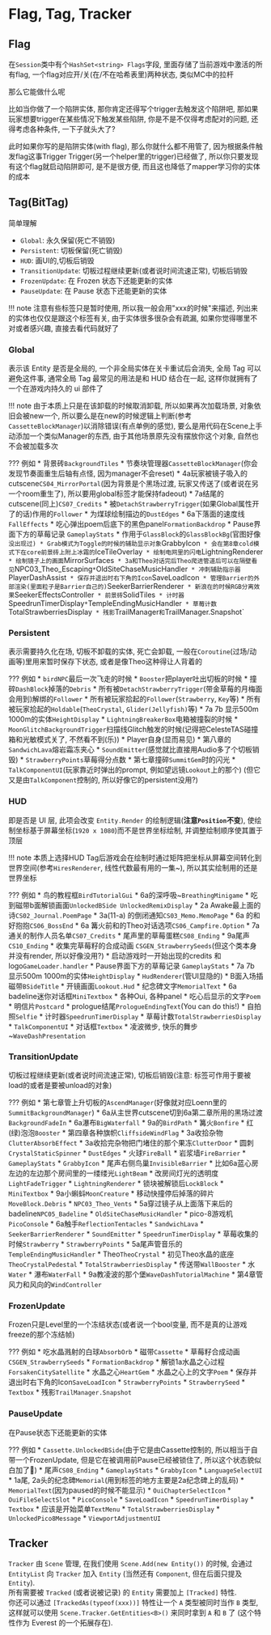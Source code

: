 # Flag, Tag, Tracker

## Flag

在`Session`类中有个`HashSet<string> Flags`字段, 里面存储了当前游戏中激活的所有flag, 一个flag对应开/关(在/不在哈希表里)两种状态, 类似MC中的拉杆

那么它能做什么呢

比如当你做了一个陷阱实体, 那你肯定还得写个trigger去触发这个陷阱吧, 那如果玩家想要trigger在某些情况下触发某些陷阱, 你是不是不仅得考虑配对的问题, 还得考虑各种条件, 一下子就头大了?

此时如果你写的是陷阱实体(with flag), 那么你就什么都不用管了, 因为根据条件触发flag这事Trigger Trigger(另一个helper里的trigger)已经做了, 所以你只要发现有这个flag就启动陷阱即可, 是不是很方便, 而且这也降低了mapper学习你的实体的成本

## Tag(BitTag)

简单理解

* `Global`: 永久保留(死亡不销毁)
* `Persistent`: 切板保留(死亡销毁)
* `HUD`: 画UI的,切板后销毁
* `TransitionUpdate`: 切板过程继续更新(或者说时间流速正常), 切板后销毁
* `FrozenUpdate`: 在 Frozen 状态下还能更新的实体
* `PauseUpdate`: 在 Pause 状态下还能更新的实体

!!! note
    注意有些标签只是暂时使用, 所以我一般会用"xxx的时候"来描述, 列出来的实体也仅仅是跟这个标签有关, 由于实体很多很杂会有疏漏, 如果你觉得哪里不对或者感兴趣, 直接去看代码就好了

### Global

表示该 Entity 是否是全局的, 一个非全局实体在关卡重试后会消失, 全局 Tag 可以避免这件事, 通常全局 Tag 最常见的用法是和 HUD 结合在一起, 这样你就拥有了一个在游戏内持久的 ui 部件了

!!! note
    由于本质上只是在该卸载的时候取消卸载, 所以如果再次加载场景, 对象依旧会被new一个, 所以要么是在new的时候逻辑上判断(参考`CassetteBlockManager`)以消除错误(有点单例的感觉), 要么是用代码在Scene上手动添加一个类似Manager的东西, 由于其他场景原先没有摆放你这个对象, 自然也不会被加载多次

??? 例如
    * 背景砖`BackgroundTiles`
    * 节奏块管理器`CassetteBlockManager`(你会发现节奏面重生后轴有点怪, 因为manager不会reset)
    * 4a玩家被镜子吸入的cutscene`CS04_MirrorPortal`(因为背景是个黑场过渡, 玩家又传送了(或者说在另一个room重生了), 所以要用global标签才能保持fadeout)
    * 7a结尾的cutscene(同上)`CS07_Credits`
    * 被`DetachStrawberryTrigger`(如果Global属性开了的话)作用的`Follower`
    * 为煤球绘制描边的`DustEdges`
    * 6a下落面的速度线`FallEffects`
    * 吃心弹出poem后底下的黑色panel`FormationBackdrop`
    * Pause界面下方的草莓记录 `GameplayStats`
    * 作用于`GlassBlock`的`GlassBlockBg`(官图好像`没出现过)
    * Grab模式为Toggle的时候的辅助显示对象`GrabbyIcon`
    * 会在第8章cold模式下在core前景砖上附上冰霜的`IceTileOverlay`
    * 绘制电网里的闪电`LightningRenderer`
    * 绘制镜子上的画面`MirrorSurfaces`
    * 3a和Theo对话完后Theo爬进管道后可以在隔壁看见`NPC03_Theo_Escaping`
    * `OldSiteChaseMusicHandler`
    * 冲刺辅助指示器`PlayerDashAssist`
    * 保存并退出时右下角的Icon`SaveLoadIcon`
    * 管理Barrier的外部渲染(里面粒子是Barrier自己的)`SeekerBarrierRenderer`
    * 新浪在的时候RGB分离效果`SeekerEffectsController`
    * 前景砖`SolidTiles`
    * 计时器`SpeedrunTimerDisplay`
    * `TempleEndingMusicHandler`
    * 草莓计数`TotalStrawberriesDisplay`
    * 残影`TrailManager`和`TrailManager.Snapshot`

### Persistent

表示需要持久化在场, 切板不卸载的实体, 死亡会卸载, 一般在`Coroutine`(过场/动画等)里用来暂时保存下状态, 或者是像Theo这种得让人背着的

??? 例如
    * `birdNPC`最后一次飞走的时候
    * `Booster`把player吐出切板的时候
    * 撞碎`DashBlock`掉落的`Debris`
    * 所有被`DetachStrawberryTrigger`(带金草莓的月梅面会用到)解绑的`Follower`
    * 所有被玩家拾起的`Follower`(`Strawberry`, `Key`等)
    * 所有被玩家拾起的`Holdable`(`TheoCrystal`, `Glider(Jellyfish)`等)
    * 7a 7b 显示500m 1000m的实体`HeightDisplay`
    * `LightningBreakerBox`电箱被撞裂的时候
    * `MoonGlitchBackgroundTrigger`扫描线Glitch触发的时候(记得把CelesteTAS碰撞箱和光敏模式关了, 不然看不到(乐))
    * Player自身(显而易见)
    * 第八章的`SandwichLava`熔岩霜冻夹心
    * `SoundEmitter`(感觉就比直接用Audio多了个切板销毁)
    * `StrawberryPoints`草莓得分点数
    * 第七章撞碎`SummitGem`时的闪光
    * `TalkComponentUI`(玩家靠近时弹出的prompt, 例如望远镜`Lookout`上的那个) (但它又是由`TalkComponent`控制的, 所以好像它的persistent没用?)

### HUD

即是否是 UI 层, 此项会改变 `Entity.Render` 的绘制逻辑(**注意`Position`不变**), 使绘制坐标基于屏幕坐标(`1920 x 1080`)而不是世界坐标绘制, 并调整绘制顺序使其置于顶层

!!! note
    本质上选择HUD Tag后游戏会在绘制时通过矩阵把坐标从屏幕空间转化到世界空间(参考`HiresRenderer`, 线性代数最有用的一集~), 所以其实绘制用的还是世界坐标

??? 例如
    * 鸟的教程框`BirdTutorialGui`
    * 6a的深呼吸~`BreathingMinigame`
    * 吃到磁带b面解锁画面`UnlockedBSide UnlockedRemixDisplay`
    * 2a Awake最上面的诗`CS02_Journal.PoemPage`
    * 3a(11-a) 的倒闭通知`CS03_Memo.MemoPage`
    * 6a 的和好抱抱`CS06_BossEnd`
    * 6a 篝火前和的Theo对话选项`CS06_Campfire.Option`
    * 7a通关的制作人员名单`CS07_Credits`
    * 尾声里的草莓蛋糕`CS08_Ending`
    * 9a尾声 `CS10_Ending`
    * 收集完草莓籽的合成动画 `CSGEN_StrawberrySeeds`(但这个类本身并没有render, 所以好像没用?)
    * 启动游戏时一开始出现的credits 和 logo`GameLoader.handler`
    * Pause界面下方的草莓记录 `GameplayStats`
    * 7a 7b 显示500m 1000m的实体`HeightDisplay`
    * `HudRenderer`(管UI显隐的)
    * B面入场插磁带`BSideTitle`
    * 开镜画面`Lookout.Hud`
    * 纪念碑文字`MemorialText`
    * 6a badeline迷你对话框`MiniTextbox`
    * 各种Oui, 各种panel
    * 吃心后显示的文字`Poem`
    * 明信片`Postcard`
    * prologue结尾`PrologueEndingText`(You can do this!)
    * 自拍照`Selfie`
    * 计时器`SpeedrunTimerDisplay`
    * 草莓计数`TotalStrawberriesDisplay`
    * `TalkComponentUI`
    * 对话框`Textbox`
    * 凌波微步, 快乐的舞步~`WaveDashPresentation`

### TransitionUpdate

切板过程继续更新(或者说时间流速正常), 切板后销毁(注意: 标签可作用于要被load的或者是要被unload的对象)

??? 例如
    * 第七章管上升切板的`AscendManager`(好像就对应Loenn里的`SummitBackgroundManager`)
    * 6a从主世界cutscene切到6a第二章所用的黑场过渡`BackgroundFadeIn`
    * 6a瀑布`BigWaterfall`
    * 9a的`BirdPath`
    * 篝火`Bonfire`
    * 红(绿)泡泡`Booster`
    * 第四章各种旗帜`CliffsideWindFlag`
    * 3a收拾杂物`ClutterAbsorbEffect`
    * 3a收拾完杂物把门堵住的那个果冻`ClutterDoor`
    * 圆刺`CrystalStaticSpinner`
    * `DustEdges`
    * 火球`FireBall`
    * 岩浆墙`FireBarrier`
    * `GameplayStats`
    * `GrabbyIcon`
    * 尾声右侧鸟巢`InvisibleBarrier`
    * 比如6a蓝心房左边的左边那个房间里的一缕缕光`LightBeam`
    * 改房间灯光的透明度`LightFadeTrigger`
    * `LightningRenderer`
    * 锁块被解锁后`LockBlock`
    * `MiniTextbox`
    * 9a小蝌蚪`MoonCreature`
    * 移动快撞停后掉落的碎片`MoveBlock.Debris`
    * `NPC03_Theo_Vents`
    * 5a穿过镜子从上面落下来后的badeline`NPC05_Badeline`
    * `OldSiteChaseMusicHandler`
    * pico-8游戏机`PicoConsole`
    * 6a触手`ReflectionTentacles`
    * `SandwichLava`
    * `SeekerBarrierRenderer`
    * `SoundEmitter`
    * `SpeedrunTimerDisplay`
    * 草莓收集的时候`Strawberry`
    * `StrawberryPoints`
    * 5a尾声管音乐的`TempleEndingMusicHandler`
    * Theo`TheoCrystal`
    * 初见Theo水晶的底座`TheoCrystalPedestal`
    * `TotalStrawberriesDisplay`
    * 传送带`WallBooster`
    * 水`Water`
    * 瀑布`WaterFall`
    * 9a教凌波的那个堡`WaveDashTutorialMachine`
    * 第4章管风力和风向的`WindController`

### FrozenUpdate

Frozen只是Level里的一个冻结状态(或者说一个bool变量, 而不是真的让游戏freeze的那个冻结帧)

??? 例如
    * 吃水晶溅射的白球`AbsorbOrb`
    * 磁带`Cassette`
    * 草莓籽合成动画`CSGEN_StrawberrySeeds`
    * `FormationBackdrop`
    * 解锁1a水晶之心过程`ForsakenCitySatellite`
    * 水晶之心`HeartGem`
    * 水晶之心上的文字`Poem`
    * 保存并退出时右下角的Icon`SaveLoadIcon`
    * `StrawberryPoints`
    * `StrawberrySeed`
    * `Textbox`
    * 残影`TrailManager.Snapshot`

### PauseUpdate

在Pause状态下还能更新的实体

??? 例如
    * `Cassette.UnlockedBSide`(由于它是由Cassette控制的, 所以相当于自带一个FrozenUpdate, 但是它在被调用前Pause已经被锁住了, 所以这个状态貌似白加了🤔)
    * 尾声`CS08_Ending`
    * `GameplayStats`
    * `GrabbyIcon`
    * `LanguageSelectUI`
    * 1a尾, 2a头的纪念碑`Memorial`(用到标签的地方主要是2a纪念碑上的乱码)
    * `MemorialText`(因为paused的时候不能显示)
    * `OuiChapterSelectIcon`
    * `OuiFileSelectSlot`
    * `PicoConsole`
    * `SaveLoadIcon`
    * `SpeedrunTimerDisplay`
    * `Textbox`
    * 应该是开始菜单`TextMenu`
    * `TotalStrawberriesDisplay`
    * `UnlockedPico8Message`
    * `ViewportAdjustmentUI`

## Tracker

`Tracker` 由 `Scene` 管理, 在我们使用 `Scene.Add(new Entity())` 的时候, 会通过 `EntityList` 向 `Tracker` 加入 `Entity` (当然还有 `Component`, 但在后面只提及 `Entity`).  
所有需要被 `Tracked` (或者说被记录) 的 `Entity` 需要加上 `[Tracked]` 特性.  
你还可以通过 `[TrackedAs(typeof(xxx))]` 特性让一个 `A` 类型被同时当作 `B` 类型, 这样就可以使用 `Scene.Tracker.GetEntities<B>()` 来同时拿到 `A` 和 `B` 了
(这个特性作为 Everest 的一个拓展存在).